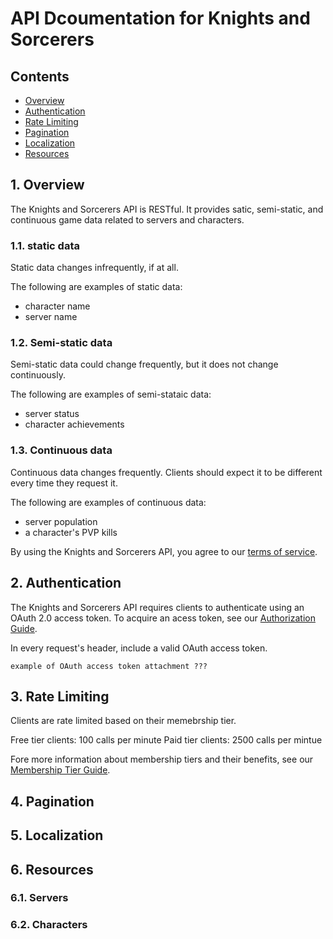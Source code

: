 # API Dcoumentation for Knights and Sorcerers

## Contents
- [Overview](#Overview)
- [Authentication](#Authentication)
- [Rate Limiting](#RateLimiting)
- [Pagination](#Pagination)
- [Localization](#Localization)
- [Resources](#Resources)

## 1. Overview <a name="Overview"></a>
The Knights and Sorcerers API is RESTful. It provides satic, semi-static, and continuous game data related to servers and characters. 

### 1.1. static data
Static data changes infrequently, if at all.

The following are examples of static data:
- character name
- server name

### 1.2. Semi-static data
Semi-static data could change frequently, but it does not change continuously.

The following are examples of semi-stataic data:
- server status
- character achievements

### 1.3. Continuous data
Continuous data changes frequently. Clients should expect it to be different every time they request it.

The following are examples of continuous data:
- server population
- a character's PVP kills

By using the Knights and Sorcerers API, you agree to our [terms of service](#Overview).

## 2. Authentication <a name="Authentication"></a>
The Knights and Sorcerers API requires clients to authenticate using an OAuth 2.0 access token. To acquire an acess token, see our [Authorization Guide](#Authentication).

In every request's header, include a valid OAuth access token. <!-- TODO: list 2.0? , cap "access token"? -->

```
example of OAuth access token attachment ???
```

## 3. Rate Limiting <a name="RateLimiting"></a>
Clients are rate limited based on their memebrship tier.

Free tier clients: 100 calls per minute
Paid tier clients: 2500 calls per mintue

Fore more information about membership tiers and their benefits, see our [Membership Tier Guide](#RateLimiting).

## 4. Pagination <a name="Pagination"></a>

## 5. Localization <a name="Localization"></a>

## 6. Resources <a name="Resources"></a>

### 6.1. Servers

### 6.2. Characters
